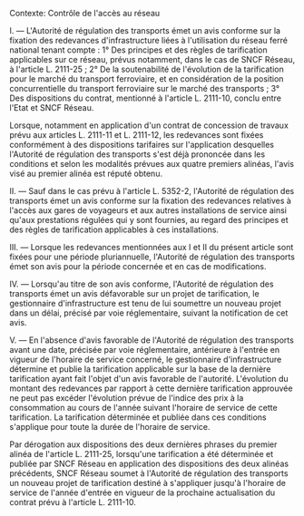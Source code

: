 Contexte: Contrôle de l'accès au réseau

I. — L'Autorité de régulation des transports émet un avis conforme sur la fixation des redevances d'infrastructure liées à l'utilisation du réseau ferré national tenant compte : 1° Des principes et des règles de tarification applicables sur ce réseau, prévus notamment, dans le cas de SNCF Réseau, à l'article L. 2111-25 ; 2° De la soutenabilité de l'évolution de la tarification pour le marché du transport ferroviaire, et en considération de la position concurrentielle du transport ferroviaire sur le marché des transports ; 3° Des dispositions du contrat, mentionné à l'article L. 2111-10, conclu entre l'Etat et SNCF Réseau.

Lorsque, notamment en application d'un contrat de concession de travaux prévu aux articles L. 2111-11 et L. 2111-12, les redevances sont fixées conformément à des dispositions tarifaires sur l'application desquelles l'Autorité de régulation des transports s'est déjà prononcée dans les conditions et selon les modalités prévues aux quatre premiers alinéas, l'avis visé au premier alinéa est réputé obtenu.

II. — Sauf dans le cas prévu à l'article L. 5352-2, l'Autorité de régulation des transports émet un avis conforme sur la fixation des redevances relatives à l'accès aux gares de voyageurs et aux autres installations de service ainsi qu'aux prestations régulées qui y sont fournies, au regard des principes et des règles de tarification applicables à ces installations.

III. — Lorsque les redevances mentionnées aux I et II du présent article sont fixées pour une période pluriannuelle, l'Autorité de régulation des transports émet son avis pour la période concernée et en cas de modifications.

IV. — Lorsqu'au titre de son avis conforme, l'Autorité de régulation des transports émet un avis défavorable sur un projet de tarification, le gestionnaire d'infrastructure est tenu de lui soumettre un nouveau projet dans un délai, précisé par voie réglementaire, suivant la notification de cet avis.

V. — En l'absence d'avis favorable de l'Autorité de régulation des transports avant une date, précisée par voie réglementaire, antérieure à l'entrée en vigueur de l'horaire de service concerné, le gestionnaire d'infrastructure détermine et publie la tarification applicable sur la base de la dernière tarification ayant fait l'objet d'un avis favorable de l'autorité. L'évolution du montant des redevances par rapport à cette dernière tarification approuvée ne peut pas excéder l'évolution prévue de l'indice des prix à la consommation au cours de l'année suivant l'horaire de service de cette tarification. La tarification déterminée et publiée dans ces conditions s'applique pour toute la durée de l'horaire de service.

Par dérogation aux dispositions des deux dernières phrases du premier alinéa de l'article L. 2111-25, lorsqu'une tarification a été déterminée et publiée par SNCF Réseau en application des dispositions des deux alinéas précédents, SNCF Réseau soumet à l'Autorité de régulation des transports un nouveau projet de tarification destiné à s'appliquer jusqu'à l'horaire de service de l'année d'entrée en vigueur de la prochaine actualisation du contrat prévu à l'article L. 2111-10.